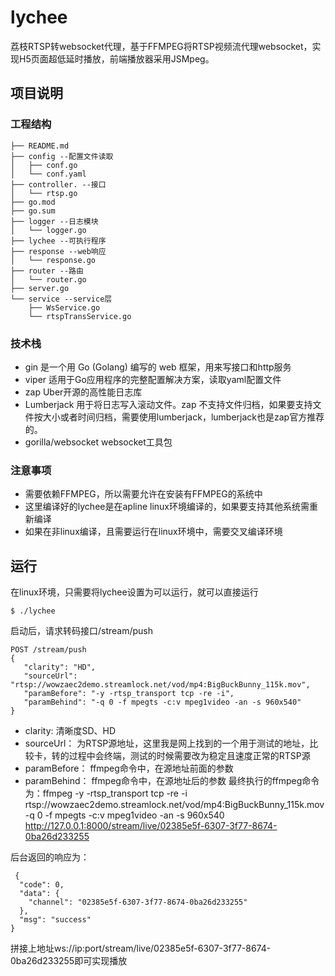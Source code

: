 # lychee
荔枝RTSP转websocket代理，基于FFMPEG将RTSP视频流代理websocket，实现H5页面超低延时播放，前端播放器采用JSMpeg。

## 项目说明

### 工程结构

```
├── README.md
├── config --配置文件读取
│   ├── conf.go
│   └── conf.yaml
├── controller. --接口
│   └── rtsp.go
├── go.mod
├── go.sum
├── logger --日志模块
│   └── logger.go
├── lychee --可执行程序
├── response --web响应
│   └── response.go
├── router --路由
│   └── router.go
├── server.go
└── service --service层
    ├── WsService.go
    └── rtspTransService.go
```

### 技术栈
* gin 是一个用 Go (Golang) 编写的 web 框架，用来写接口和http服务
* viper 适用于Go应用程序的完整配置解决方案，读取yaml配置文件
* zap Uber开源的高性能日志库
* Lumberjack 用于将日志写入滚动文件。zap 不支持文件归档，如果要支持文件按大小或者时间归档，需要使用lumberjack，lumberjack也是zap官方推荐的。
* gorilla/websocket websocket工具包

### 注意事项
* 需要依赖FFMPEG，所以需要允许在安装有FFMPEG的系统中
* 这里编译好的lychee是在apline linux环境编译的，如果要支持其他系统需重新编译
* 如果在非linux编译，且需要运行在linux环境中，需要交叉编译环境

## 运行
在linux环境，只需要将lychee设置为可以运行，就可以直接运行
```
$ ./lychee
```
启动后，请求转码接口/stream/push
```
POST /stream/push
{
   "clarity": "HD",
   "sourceUrl": "rtsp://wowzaec2demo.streamlock.net/vod/mp4:BigBuckBunny_115k.mov",
   "paramBefore": "-y -rtsp_transport tcp -re -i",
   "paramBehind": "-q 0 -f mpegts -c:v mpeg1video -an -s 960x540"
}
```
* clarity: 清晰度SD、HD
* sourceUrl： 为RTSP源地址，这里我是网上找到的一个用于测试的地址，比较卡，转的过程中会终端，测试的时候需要改为稳定且速度正常的RTSP源
* paramBefore： ffmpeg命令中，在源地址前面的参数
* paramBehind： ffmpeg命令中，在源地址后的参数
最终执行的ffmpeg命令为：ffmpeg -y -rtsp_transport tcp -re -i rtsp://wowzaec2demo.streamlock.net/vod/mp4:BigBuckBunny_115k.mov -q 0 -f mpegts -c:v mpeg1video -an -s 960x540 http://127.0.0.1:8000/stream/live/02385e5f-6307-3f77-8674-0ba26d233255

后台返回的响应为：
```
 {
  "code": 0,
  "data": {
    "channel": "02385e5f-6307-3f77-8674-0ba26d233255"
  },
  "msg": "success"
}
```
拼接上地址ws://ip:port/stream/live/02385e5f-6307-3f77-8674-0ba26d233255即可实现播放

